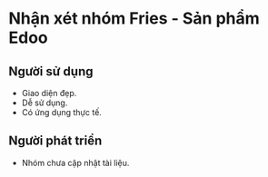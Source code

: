 # Nhận xét nhóm Fries - Sản phẩm Edoo

## Người sử dụng
- Giao diện đẹp.
- Dễ sử dụng.
- Có ứng dụng thực tế.

## Người phát triển
- Nhóm chưa cập nhật tài liệu.